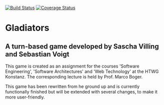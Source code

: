 [![Build Status](https://travis-ci.org/VoigtSebastian/de.htwg.se.Gladiators.svg?branch=master)](https://travis-ci.org/VoigtSebastian/de.htwg.se.Gladiators) [![Coverage Status](https://coveralls.io/repos/github/VoigtSebastian/de.htwg.se.Gladiators/badge.svg?branch=master)](https://coveralls.io/github/VoigtSebastian/de.htwg.se.Gladiators?branch=master)
# Gladiators
## A turn-based game developed by Sascha Villing and Sebastian Voigt

This game is created as an assignment for the courses 'Software Engineering',
'Software Architectures' and 'Web Technology' at the HTWG Konstanz.
The corresponding lecture is held by Prof. Marco Boger.

This game has been rewritten from he ground up and is currently functionally
finished but will be extended with several changes, to make it more
user-friendly.
